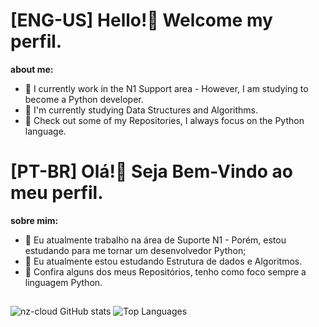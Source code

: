 # [ENG-US] Hello!👋  Welcome my perfil.

**about me:**
  - 🔭 I currently work in the N1 Support area - However, I am studying to become a Python developer.
  - 📖 I'm currently studying Data Structures and Algorithms.
  - 🧐 Check out some of my Repositories, I always focus on the Python language.

  
# [PT-BR] Olá!👋  Seja Bem-Vindo ao meu perfil.

**sobre mim:**
  - 🔭 Eu atualmente trabalho na área de Suporte N1 - Porém, estou estudando para me tornar um desenvolvedor Python; 
  - 📖 Eu atualmente estou estudando Estrutura de dados e Algoritmos.
  - 🧐 Confira alguns dos meus Repositórios, tenho como foco sempre a linguagem Python.

## 

![nz-cloud GitHub stats](https://github-readme-stats.vercel.app/api?username=nz-cloud\&rank_icon=github) ![Top Languages](https://github-readme-stats.vercel.app/api/top-langs/?username=nz-cloud\&layout=compact)
